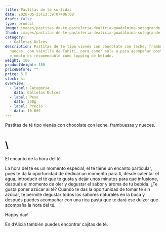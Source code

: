 ```yaml
---
title: Pastitas de té surtidas
date: 2020-05-25T13:39:07+06:00
draft: false
type: product
image: images/pastitas-de-te-pasteleria-dealicia-guadalmina-sotogrande-estepona-1024.jpg
thumb: images/pastitas-de-te-pasteleria-dealicia-guadalmina-sotogrande-estepona-586.jpg
category:
  - Galletas Dulces
description: Pastitas de té tipo vienés con chocolate con leche, frambuesas y
  nueces. con vainilla de Tahití, para comer sola o para acompañar postres, por
  ejemplo es recomendable como topping de helado.
weight: 180
productWeight: 180
priceBefore: ""
price: 5.5
stock: si
overview:
  - label: Categoría
    data: Galletas Dulces
  - label: Peso
    data: 350g
  - label: Precio
    data: 10.00€
---
```

Pastitas de té tipo vienés con chocolate con leche, frambuesas y nueces.

# \
El encanto de la hora del té 

La hora del té es un momento especial, el té tiene un encanto particular, pues te da la oportunidad de dedicar un momento para tí, desde calentar el agua, introducir el té que te gusta y dejar unos minutos para que infusione, después el momento de oler y degustar el sabor y aroma de tu bebida. ¿Te gusta poner azúcar al té? Cuando te das la oportunidad de tomar té sin azúcar, te permite degustar todos los sabores naturales en la boca y después puedes acompañar con una rica pasta que te dará ese dulzor que acompaña la hora del té.  

Happy day! 

En d’Alicia también puedes encontrar cajitas de té.